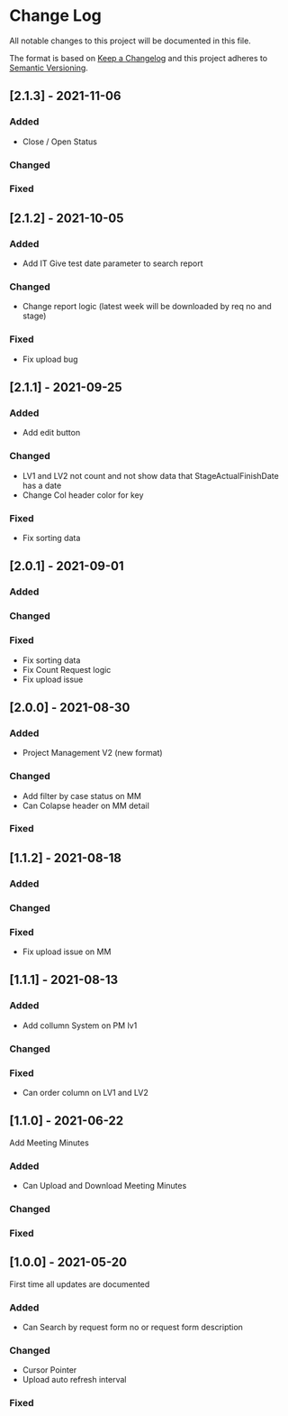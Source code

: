 
# Change Log
All notable changes to this project will be documented in this file.
 
The format is based on [Keep a Changelog](http://keepachangelog.com/)
and this project adheres to [Semantic Versioning](http://semver.org/).

## [2.1.3] - 2021-11-06
  
 
### Added

- Close / Open Status
 
### Changed

 
### Fixed



## [2.1.2] - 2021-10-05
  
 
### Added

- Add IT Give test date parameter to search report
 
### Changed

- Change report logic (latest week will be downloaded by req no and stage)
 
### Fixed

- Fix upload bug


## [2.1.1] - 2021-09-25
  
 
### Added

- Add edit button
 
### Changed

- LV1 and LV2 not count and not show data that StageActualFinishDate has a date
- Change Col header color for key
 
### Fixed

- Fix sorting data


## [2.0.1] - 2021-09-01
  
 
### Added

 
### Changed

 
### Fixed

- Fix sorting data
- Fix Count Request logic
- Fix upload  issue 


## [2.0.0] - 2021-08-30
  
 
### Added

- Project Management V2 (new format)
 
### Changed

- Add filter by case status on MM
- Can Colapse header on MM detail
 
### Fixed



## [1.1.2] - 2021-08-18
  
 
### Added

 
### Changed

 
### Fixed

- Fix upload issue on MM


## [1.1.1] - 2021-08-13
  
 
### Added

- Add collumn System on PM lv1

 
### Changed

 
### Fixed

- Can order column on LV1 and LV2


## [1.1.0] - 2021-06-22
  
Add Meeting Minutes
 
### Added

- Can Upload and Download Meeting Minutes
 
### Changed

 
### Fixed


## [1.0.0] - 2021-05-20
  
First time all updates are documented
 
### Added

- Can Search by request form no or request form description
 
### Changed

- Cursor Pointer
- Upload auto refresh interval
 
### Fixed

